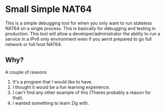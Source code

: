 # Small Simple NAT64

This is a simple debugging tool for when you only want to run stateless NAT64 on a single process. This is basically for debugging and testing in production. This tool will allow a developer/administrator the ability to run a service in a IPv6 only environment even if you aernt prepared to go full network or full host NAT64.

## Why?
A couple of reasons

1. It's a program that I would like to have.
2. I thought it would be a fun learning experience.
3. I can't find any other example of this (Theres probably a reason for that).
4. I wanted something to learn Zig with.
